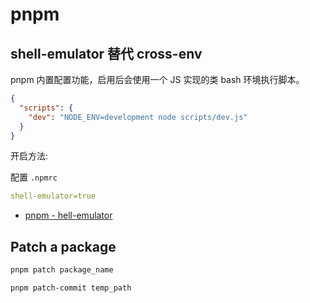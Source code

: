 # pnpm

## shell-emulator 替代 cross-env

pnpm 内置配置功能，启用后会使用一个 JS 实现的类 bash 环境执行脚本。

```json
{
  "scripts": {
    "dev": "NODE_ENV=development node scripts/dev.js"
  }
}
```

开启方法:

配置 `.npmrc`

```yaml
shell-emulator=true
```

- [pnpm - hell-emulator](https://pnpm.io/cli/run#shell-emulator)

## Patch a package

```bash
pnpm patch package_name

pnpm patch-commit temp_path
```
